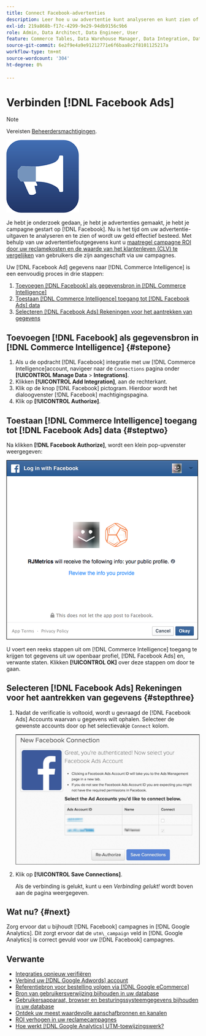 ```yaml
---
title: Connect Facebook-advertenties
description: Leer hoe u uw advertentie kunt analyseren en kunt zien of uw geld effectief wordt besteed.
exl-id: 219a868b-f17c-4299-9e29-94db9156c9b6
role: Admin, Data Architect, Data Engineer, User
feature: Commerce Tables, Data Warehouse Manager, Data Integration, Data Import/Export
source-git-commit: 6e2f9e4a9e91212771e6f6baa8c2f8101125217a
workflow-type: tm+mt
source-wordcount: '304'
ht-degree: 0%

---
```


# Verbinden [!DNL Facebook Ads]

>[!NOTE]
>
>Vereisten [Beheerdersmachtigingen](../../../administrator/user-management/user-management.md).

![](../../../assets/facebook-ads-logo.png)

Je hebt je onderzoek gedaan, je hebt je advertenties gemaakt, je hebt je campagne gestart op [!DNL Facebook]. Nu is het tijd om uw advertentie-uitgaven te analyseren en te zien of wordt uw geld effectief besteed. Met behulp van uw advertentiefoutgegevens kunt u [maatregel campagne ROI door uw reclamekosten en de waarde van het klantenleven (CLV) te vergelijken](../../../data-analyst/analysis/roi-ad-camp.md) van gebruikers die zijn aangeschaft via uw campagnes.

Uw [!DNL Facebook Ad] gegevens naar [!DNL Commerce Intelligence] is een eenvoudig proces in drie stappen:

1. [Toevoegen [!DNL Facebook] als gegevensbron in [!DNL Commerce Intelligence]](#stepone)
1. [Toestaan [!DNL Commerce Intelligence] toegang tot [!DNL Facebook Ads] data](#steptwo)
1. [Selecteren [!DNL Facebook Ads] Rekeningen voor het aantrekken van gegevens](#stepthree)

## Toevoegen [!DNL Facebook] als gegevensbron in [!DNL Commerce Intelligence] {#stepone}

1. Als u de opdracht [!DNL Facebook] integratie met uw [!DNL Commerce Intelligence]account, navigeer naar de `Connections` pagina onder **[!UICONTROL Manage Data** > **Integrations]**.
1. Klikken **[!UICONTROL Add Integration]**, aan de rechterkant.
1. Klik op de knop [!DNL Facebook] pictogram. Hierdoor wordt het dialoogvenster [!DNL Facebook] machtigingspagina.
1. Klik op **[!UICONTROL Authorize]**.

## Toestaan [!DNL Commerce Intelligence] toegang tot [!DNL Facebook Ads] data {#steptwo}

Na klikken **[!DNL Facebook Authorize]**, wordt een klein pop-upvenster weergegeven:

![](../../../assets/Facebook_Access_Popup.png)

U voert een reeks stappen uit om [!DNL Commerce Intelligence] toegang te krijgen tot gegevens uit uw openbaar profiel, [!DNL Facebook Ads] en, verwante staten. Klikken **[!UICONTROL OK]** over deze stappen om door te gaan.

## Selecteren [!DNL Facebook Ads] Rekeningen voor het aantrekken van gegevens {#stepthree}

1. Nadat de verificatie is voltooid, wordt u gevraagd de [!DNL Facebook Ads] Accounts waarvan u gegevens wilt ophalen. Selecteer de gewenste accounts door op het selectievakje `Connect` kolom.

   ![](../../../assets/Facebook_Ad_Accounts.png)

1. Klik op **[!UICONTROL Save Connections]**.

   Als de verbinding is gelukt, kunt u een *Verbinding gelukt!* wordt boven aan de pagina weergegeven.

## Wat nu? {#next}

Zorg ervoor dat u bijhoudt [!DNL Facebook] campagnes in [!DNL Google Analytics]. Dit zorgt ervoor dat de `utm\_campaign` veld in [!DNL Google Analytics] is correct gevuld voor uw [!DNL Facebook] campagnes.

## Verwante

* [Integraties opnieuw verifiëren](https://experienceleague.adobe.com/docs/commerce-knowledge-base/kb/how-to/mbi-reauthenticating-integrations.html)
* [Verbind uw [!DNL Google Adwords] account](../integrations/google-ecommerce.md)
* [Referentiebron voor bestelling volgen via [!DNL Google eCommerce]](../integrations/google-ecommerce.md)
* [Bron van gebruikersverwijzing bijhouden in uw database](../../analysis/google-track-user-acq.md)
* [Gebruikersapparaat, browser en besturingssysteemgegevens bijhouden in uw database](../../analysis/track-usr-dev-browser.md)
* [Ontdek uw meest waardevolle aanschafbronnen en kanalen](../../analysis/most-value-source-channel.md)
* [ROI verhogen in uw reclamecampagnes](../../analysis/roi-ad-camp.md)
* [Hoe werkt [!DNL Google Analytics] UTM-toewijzingswerk?](../../analysis/utm-attributes.md)
